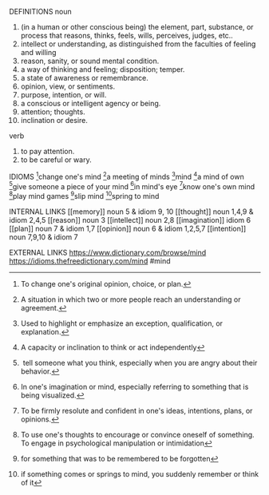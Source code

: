 DEFINITIONS
noun
1. (in a human or other conscious being) the element, part, substance, or process that reasons, thinks, feels, wills, perceives, judges, etc.. 
2. intellect or understanding, as distinguished from the faculties of feeling and willing
3. reason, sanity, or sound mental condition.
4. a way of thinking and feeling; disposition; temper.
5. a state of awareness or remembrance.
6. opinion, view, or sentiments.
7. purpose, intention, or will.
8. a conscious or intelligent agency or being.
9. attention; thoughts.
10. inclination or desire.

verb
1. to pay attention.
2. to be careful or wary.

IDIOMS
[^1]change one's mind
[^2]a meeting of minds
[^3]mind
[^4]a mind of own
[^5]give someone a piece of your mind
[^6]in mind's eye
[^7]know one's own mind
[^8]play mind games
[^9]slip mind
[^10]spring to mind

INTERNAL LINKS
[[memory]] noun 5 & idiom 9, 10
[[thought]] noun 1,4,9 & idiom 2,4,5
[[reason]] noun 3
[[intellect]] noun 2,8
[[imagination]] idiom 6
[[plan]] noun 7 & idiom 1,7
[[opinion]] noun 6 & idiom 1,2,5,7
[[intention]] noun 7,9,10 & idiom 7

EXTERNAL LINKS
https://www.dictionary.com/browse/mind
https://idioms.thefreedictionary.com/mind
#mind

[^1]: To change one's original opinion, choice, or plan.

[^2]: A situation in which two or more people reach an understanding or agreement.

[^3]: Used to highlight or emphasize an exception, qualification, or explanation.

[^4]: A capacity or inclination to think or act independently

[^5]:  tell someone what you think, especially when you are angry about their behavior.

[^6]: In one's imagination or mind, especially referring to something that is being visualized.

[^7]: To be firmly resolute and confident in one's ideas, intentions, plans, or opinions.

[^8]: To use one's thoughts to encourage or convince oneself of something. To engage in psychological manipulation or intimidation

[^9]: for something that was to be remembered to be forgotten

[^10]: if something comes or springs to mind, you suddenly remember or think of it
